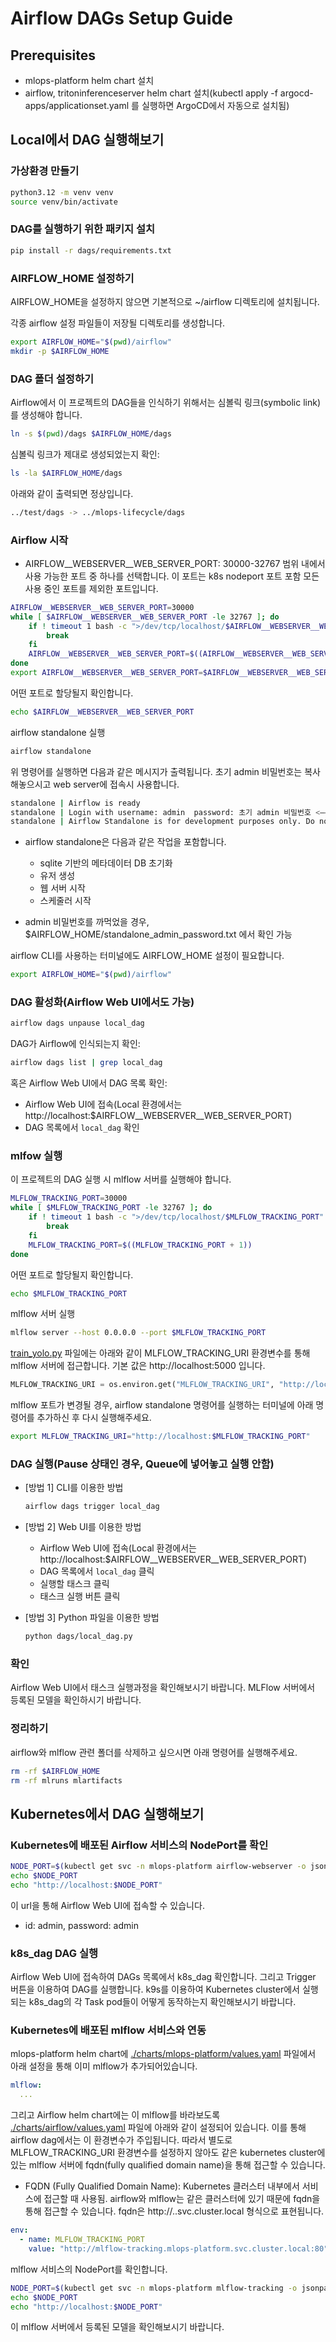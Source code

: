 # Airflow DAGs Setup Guide

## Prerequisites
- mlops-platform helm chart 설치
- airflow, tritoninferenceserver helm chart 설치(kubectl apply -f argocd-apps/applicationset.yaml 를 실행하면 ArgoCD에서 자동으로 설치됨)

## Local에서 DAG 실행해보기

### 가상환경 만들기

```bash
python3.12 -m venv venv
source venv/bin/activate
```

### DAG를 실행하기 위한 패키지 설치

```bash
pip install -r dags/requirements.txt
```

### AIRFLOW_HOME 설정하기

AIRFLOW_HOME을 설정하지 않으면 기본적으로 ~/airflow 디렉토리에 설치됩니다.

각종 airflow 설정 파일들이 저장될 디렉토리를 생성합니다.
```bash
export AIRFLOW_HOME="$(pwd)/airflow"
mkdir -p $AIRFLOW_HOME
```

### DAG 폴더 설정하기

Airflow에서 이 프로젝트의 DAG들을 인식하기 위해서는 심볼릭 링크(symbolic link)를 생성해야 합니다.
```bash
ln -s $(pwd)/dags $AIRFLOW_HOME/dags
```

심볼릭 링크가 제대로 생성되었는지 확인:
```bash
ls -la $AIRFLOW_HOME/dags
```

아래와 같이 출력되면 정상입니다.
```bash
../test/dags -> ../mlops-lifecycle/dags
```

### Airflow 시작
* AIRFLOW__WEBSERVER__WEB_SERVER_PORT: 30000-32767 범위 내에서 사용 가능한 포트 중 하나를 선택합니다. 이 포트는 k8s nodeport 포트 포함 모든 사용 중인 포트를 제외한 포트입니다.
```bash
AIRFLOW__WEBSERVER__WEB_SERVER_PORT=30000
while [ $AIRFLOW__WEBSERVER__WEB_SERVER_PORT -le 32767 ]; do
    if ! timeout 1 bash -c ">/dev/tcp/localhost/$AIRFLOW__WEBSERVER__WEB_SERVER_PORT" 2>/dev/null && ! kubectl get svc -A -o jsonpath='{.items[*].spec.ports[*].nodePort}' 2>/dev/null | grep -q "$AIRFLOW__WEBSERVER__WEB_SERVER_PORT"; then
        break
    fi
    AIRFLOW__WEBSERVER__WEB_SERVER_PORT=$((AIRFLOW__WEBSERVER__WEB_SERVER_PORT + 1))
done
export AIRFLOW__WEBSERVER__WEB_SERVER_PORT=$AIRFLOW__WEBSERVER__WEB_SERVER_PORT
```

어떤 포트로 할당될지 확인합니다.
```bash
echo $AIRFLOW__WEBSERVER__WEB_SERVER_PORT
```

airflow standalone 실행

```bash
airflow standalone
```

위 명령어를 실행하면 다음과 같은 메시지가 출력됩니다.
초기 admin 비밀번호는 복사해놓으시고 web server에 접속시 사용합니다.

```bash
standalone | Airflow is ready
standalone | Login with username: admin  password: 초기 admin 비밀번호 <—— 복사해놓기!!
standalone | Airflow Standalone is for development purposes only. Do not use this in production!
```

- airflow standalone은 다음과 같은 작업을 포함합니다.
   - sqlite 기반의 메타데이터 DB 초기화
   - 유저 생성
   - 웹 서버 시작
   - 스케줄러 시작

- admin 비밀번호를 까먹었을 경우, $AIRFLOW_HOME/standalone_admin_password.txt 에서 확인 가능

airflow CLI를 사용하는 터미널에도 AIRFLOW_HOME 설정이 필요합니다.
```bash
export AIRFLOW_HOME="$(pwd)/airflow"
```

### DAG 활성화(Airflow Web UI에서도 가능)
```bash
airflow dags unpause local_dag
```

DAG가 Airflow에 인식되는지 확인:
```bash
airflow dags list | grep local_dag
```

혹은 Airflow Web UI에서 DAG 목록 확인:
   - Airflow Web UI에 접속(Local 환경에서는 http://localhost:$AIRFLOW__WEBSERVER__WEB_SERVER_PORT)
   - DAG 목록에서 `local_dag` 확인

### mlfow 실행

이 프로젝트의 DAG 실행 시 mlflow 서버를 실행해야 합니다.

```bash
MLFLOW_TRACKING_PORT=30000
while [ $MLFLOW_TRACKING_PORT -le 32767 ]; do
    if ! timeout 1 bash -c ">/dev/tcp/localhost/$MLFLOW_TRACKING_PORT" 2>/dev/null && ! kubectl get svc -A -o jsonpath='{.items[*].spec.ports[*].nodePort}' 2>/dev/null | grep -q "$MLFLOW_TRACKING_PORT"; then
        break
    fi
    MLFLOW_TRACKING_PORT=$((MLFLOW_TRACKING_PORT + 1))
done
```

어떤 포트로 할당될지 확인합니다.
```bash
echo $MLFLOW_TRACKING_PORT
```

mlflow 서버 실행
```bash
mlflow server --host 0.0.0.0 --port $MLFLOW_TRACKING_PORT
```

[train_yolo.py](./modules/train_yolo.py) 파일에는 아래와 같이 MLFLOW_TRACKING_URI 환경변수를 통해 mlflow 서버에 접근합니다. 기본 값은 http://localhost:5000 입니다.
```python
MLFLOW_TRACKING_URI = os.environ.get("MLFLOW_TRACKING_URI", "http://localhost:5000")
```

mlflow 포트가 변경될 경우, airflow standalone 명령어를 실행하는 터미널에 아래 명령어를 추가하신 후 다시 실행해주세요.
```bash
export MLFLOW_TRACKING_URI="http://localhost:$MLFLOW_TRACKING_PORT"
```

### DAG 실행(Pause 상태인 경우, Queue에 넣어놓고 실행 안함)

- [방법 1] CLI를 이용한 방법
   ```bash
   airflow dags trigger local_dag
   ```

- [방법 2] Web UI를 이용한 방법
   - Airflow Web UI에 접속(Local 환경에서는 http://localhost:$AIRFLOW__WEBSERVER__WEB_SERVER_PORT)
   - DAG 목록에서 `local_dag` 클릭
   - 실행할 태스크 클릭
   - 태스크 실행 버튼 클릭

- [방법 3] Python 파일을 이용한 방법
   ```bash
   python dags/local_dag.py
   ```

### 확인
Airflow Web UI에서 태스크 실행과정을 확인해보시기 바랍니다.
MLFlow 서버에서 등록된 모델을 확인하시기 바랍니다.

### 정리하기
airflow와 mlflow 관련 폴더를 삭제하고 싶으시면 아래 명령어를 실행해주세요.
```bash
rm -rf $AIRFLOW_HOME
rm -rf mlruns mlartifacts
```

## Kubernetes에서 DAG 실행해보기

### Kubernetes에 배포된 Airflow 서비스의 NodePort를 확인

```bash
NODE_PORT=$(kubectl get svc -n mlops-platform airflow-webserver -o jsonpath='{.spec.ports[0].nodePort}')
echo $NODE_PORT
echo "http://localhost:$NODE_PORT"
```

이 url을 통해 Airflow Web UI에 접속할 수 있습니다.
- id: admin, password: admin

### k8s_dag DAG 실행
Airflow Web UI에 접속하여 DAGs 목록에서 k8s_dag 확인합니다. 그리고 Trigger 버튼을 이용하여 DAG를 실행합니다.
k9s를 이용하여 Kubernetes cluster에서 실행되는 k8s_dag의 각 Task pod들이 어떻게 동작하는지 확인해보시기 바랍니다.

### Kubernetes에 배포된 mlflow 서비스와 연동

mlops-platform helm chart에 [./charts/mlops-platform/values.yaml](./charts/mlops-platform/values.yaml) 파일에서 아래 설정을 통해 이미 mlflow가 추가되어있습니다.
```yaml
mlflow:
  ...
```

그리고 Airflow helm chart에는 이 mlflow를 바라보도록 [./charts/airflow/values.yaml](./charts/airflow/values.yaml) 파일에 아래와 같이 설정되어 있습니다. 이를 통해 airflow dag에서는 이 환경변수가 주입됩니다. 따라서 별도로 MLFLOW_TRACKING_URI 환경변수를 설정하지 않아도 같은 kubernetes cluster에 있는 mlflow 서버에 fqdn(fully qualified domain name)을 통해 접근할 수 있습니다.
* FQDN (Fully Qualified Domain Name): Kubernetes 클러스터 내부에서 서비스에 접근할 때 사용됨. airflow와 mlflow는 같은 클러스터에 있기 때문에 fqdn을 통해 접근할 수 있습니다.
   fqdn은 http://<mlflow-service-name>.<namespace>.svc.cluster.local 형식으로 표현됩니다.
```yaml
env:
  - name: MLFLOW_TRACKING_PORT
    value: "http://mlflow-tracking.mlops-platform.svc.cluster.local:80"
```

mlflow 서비스의 NodePort를 확인합니다.

```bash
NODE_PORT=$(kubectl get svc -n mlops-platform mlflow-tracking -o jsonpath='{.spec.ports[0].nodePort}')
echo $NODE_PORT
echo "http://localhost:$NODE_PORT"
```

이 mlflow 서버에서 등록된 모델을 확인해보시기 바랍니다.
